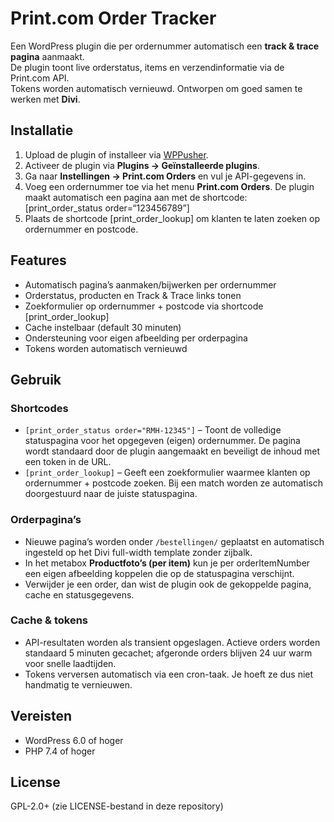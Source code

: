 # Print.com Order Tracker

Een WordPress plugin die per ordernummer automatisch een **track & trace pagina** aanmaakt.  
De plugin toont live orderstatus, items en verzendinformatie via de Print.com API.  
Tokens worden automatisch vernieuwd. Ontworpen om goed samen te werken met **Divi**.

## Installatie
1. Upload de plugin of installeer via [WPPusher](https://wppusher.com).
2. Activeer de plugin via **Plugins → Geïnstalleerde plugins**.
3. Ga naar **Instellingen → Print.com Orders** en vul je API-gegevens in.
4. Voeg een ordernummer toe via het menu **Print.com Orders**.
   De plugin maakt automatisch een pagina aan met de shortcode:  [print_order_status order=“123456789”]
5. Plaats de shortcode [print_order_lookup] om klanten te laten zoeken op ordernummer en postcode.

## Features
- Automatisch pagina’s aanmaken/bijwerken per ordernummer
- Orderstatus, producten en Track & Trace links tonen
- Zoekformulier op ordernummer + postcode via shortcode [print_order_lookup]
- Cache instelbaar (default 30 minuten)
- Ondersteuning voor eigen afbeelding per orderpagina
- Tokens worden automatisch vernieuwd

## Gebruik

### Shortcodes
- `[print_order_status order="RMH-12345"]` – Toont de volledige statuspagina voor het opgegeven (eigen) ordernummer. De pagina wordt standaard door de plugin aangemaakt en beveiligt de inhoud met een token in de URL.
- `[print_order_lookup]` – Geeft een zoekformulier waarmee klanten op ordernummer + postcode zoeken. Bij een match worden ze automatisch doorgestuurd naar de juiste statuspagina.

### Orderpagina’s
- Nieuwe pagina’s worden onder `/bestellingen/` geplaatst en automatisch ingesteld op het Divi full-width template zonder zijbalk.
- In het metabox **Productfoto’s (per item)** kun je per orderItemNumber een eigen afbeelding koppelen die op de statuspagina verschijnt.
- Verwijder je een order, dan wist de plugin ook de gekoppelde pagina, cache en statusgegevens.

### Cache & tokens
- API-resultaten worden als transient opgeslagen. Actieve orders worden standaard 5 minuten gecachet; afgeronde orders blijven 24 uur warm voor snelle laadtijden.
- Tokens verversen automatisch via een cron-taak. Je hoeft ze dus niet handmatig te vernieuwen.

## Vereisten
- WordPress 6.0 of hoger
- PHP 7.4 of hoger

## License
GPL-2.0+ (zie LICENSE-bestand in deze repository)
